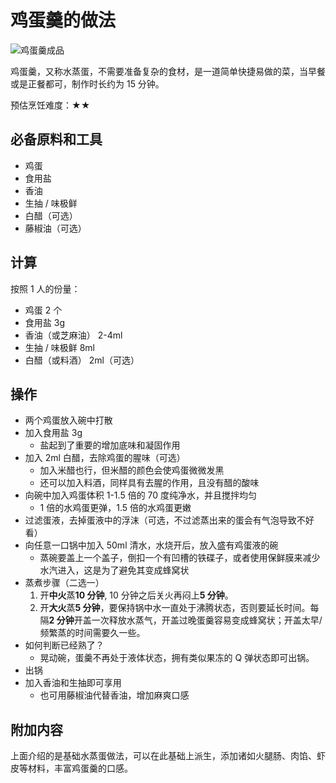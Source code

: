 # 鸡蛋羹的做法

![鸡蛋羹成品](./鸡蛋羹.jpg)

鸡蛋羹，又称水蒸蛋，不需要准备复杂的食材，是一道简单快捷易做的菜，当早餐或是正餐都可，制作时长约为 15 分钟。

预估烹饪难度：★★

## 必备原料和工具

- 鸡蛋
- 食用盐
- 香油
- 生抽 / 味极鲜
- 白醋（可选）
- 藤椒油（可选）

## 计算

按照 1 人的份量：

- 鸡蛋 2 个
- 食用盐 3g
- 香油（或芝麻油） 2-4ml
- 生抽 / 味极鲜 8ml
- 白醋（或料酒） 2ml（可选）

## 操作

- 两个鸡蛋放入碗中打散
- 加入食用盐 3g
  - 盐起到了重要的增加底味和凝固作用
- 加入 2ml 白醋，去除鸡蛋的腥味（可选）
  - 加入米醋也行，但米醋的颜色会使鸡蛋微微发黑
  - 还可以加入料酒，同样具有去腥的作用，且没有醋的酸味
- 向碗中加入鸡蛋体积 1-1.5 倍的 70 度纯净水，并且搅拌均匀
  - 1 倍的水鸡蛋更弹，1.5 倍的水鸡蛋更嫩
- 过滤蛋液，去掉蛋液中的浮沫（可选，不过滤蒸出来的蛋会有气泡导致不好看）
- 向任意一口锅中加入 50ml 清水，水烧开后，放入盛有鸡蛋液的碗
  - 蒸碗要盖上一个盖子，倒扣一个有凹槽的铁碟子，或者使用保鲜膜来减少水汽进入，这是为了避免其变成蜂窝状
- 蒸煮步骤（二选一）
  1. 开**中火**蒸**10 分钟**, 10 分钟之后关火再闷上**5 分钟**。
  2. 开**大火**蒸**5 分钟**，要保持锅中水一直处于沸腾状态，否则要延长时间。每隔**2 分钟**开盖一次释放水蒸气，开盖过晚蛋羹容易变成蜂窝状；开盖太早/频繁蒸的时间需要久一些。
- 如何判断已经熟了？
  - 晃动碗，蛋羹不再处于液体状态，拥有类似果冻的 Q 弹状态即可出锅。
- 出锅
- 加入香油和生抽即可享用
  - 也可用藤椒油代替香油，增加麻爽口感

## 附加内容

上面介绍的是基础水蒸蛋做法，可以在此基础上派生，添加诸如火腿肠、肉馅、虾皮等材料，丰富鸡蛋羹的口感。